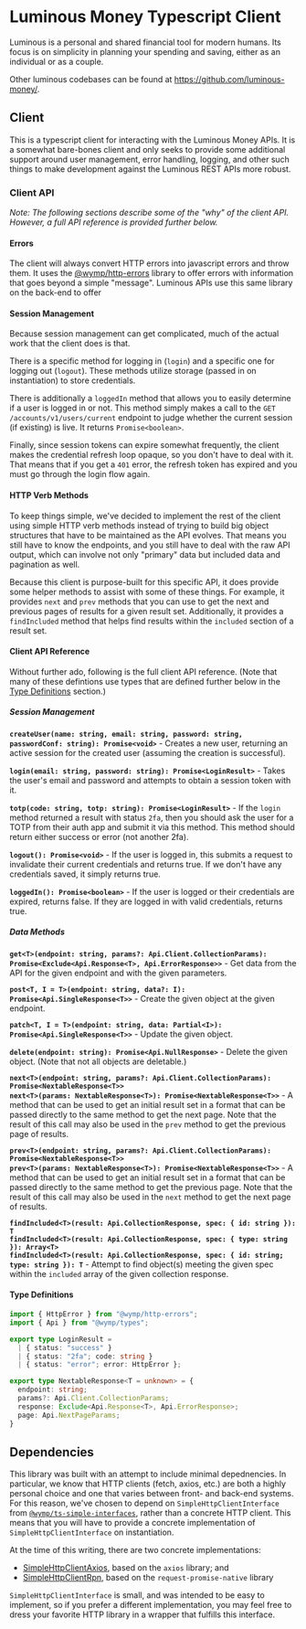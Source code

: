 Luminous Money Typescript Client
============================================================================================

Luminous is a personal and shared financial tool for modern humans. Its focus is on simplicity in
planning your spending and saving, either as an individual or as a couple.

Other luminous codebases can be found at https://github.com/luminous-money/.


## Client

This is a typescript client for interacting with the Luminous Money APIs. It is a somewhat bare-bones
client and only seeks to provide some additional support around user management, error handling,
logging, and other such things to make development against the Luminous REST APIs more robust.


### Client API

*Note: The following sections describe some of the "why" of the client API. However, a full API
reference is provided further below.*


#### Errors

The client will always convert HTTP errors into javascript errors and throw them. It uses the
[@wymp/http-errors](https://github.com/wymp/ts-http-errors) library to offer errors with information
that goes beyond a simple "message". Luminous APIs use this same library on the back-end to offer


#### Session Management

Because session management can get complicated, much of the actual work that the client does is
that.

There is a specific method for logging in (`login`) and a specific one for logging out (`logout`).
These methods utilize storage (passed in on instantiation) to store credentials.

There is additionally a `loggedIn` method that allows you to easily determine if a user is logged in
or not. This method simply makes a call to the `GET /accounts/v1/users/current` endpoint to judge
whether the current session (if existing) is live. It returns `Promise<boolean>`.

Finally, since session tokens can expire somewhat frequently, the client makes the credential refresh
loop opaque, so you don't have to deal with it. That means that if you get a `401` error, the refresh
token has expired and you must go through the login flow again.


#### HTTP Verb Methods

To keep things simple, we've decided to implement the rest of the client using simple HTTP verb
methods instead of trying to build big object structures that have to be maintained as the API
evolves. That means you still have to know the endpoints, and you still have to deal with the raw
API output, which can involve not only "primary" data but included data and pagination as well.

Because this client is purpose-built for this specific API, it does provide some helper methods to
assist with some of these things. For example, it provides `next` and `prev` methods that you can
use to get the next and previous pages of results for a given result set. Additionally, it provides
a `findIncluded` method that helps find results within the `included` section of a result set.


#### Client API Reference

Without further ado, following is the full client API reference. (Note that many of these defintions
use types that are defined further below in the [Type Definitions](#type-definitions) section.)


##### Session Management

**`createUser(name: string, email: string, password: string, passwordConf: string): Promise<void>`** -
Creates a new user, returning an active session for the created user (assuming the creation is
successful).

**`login(email: string, password: string): Promise<LoginResult>`** - Takes the user's email and
password and attempts to obtain a session token with it.

**`totp(code: string, totp: string): Promise<LoginResult>`** - If the `login` method returned a
result with status `2fa`, then you should ask the user for a TOTP from their auth app and submit it
via this method. This method should return either success or error (not another 2fa).

**`logout(): Promise<void>`** - If the user is logged in, this submits a request to invalidate their
current credentials and returns true. If we don't have any credentials saved, it simply returns true.

**`loggedIn(): Promise<boolean>`** - If the user is logged or their credentials are expired, returns
false. If they are logged in with valid credentials, returns true.


##### Data Methods

**`get<T>(endpoint: string, params?: Api.Client.CollectionParams): Promise<Exclude<Api.Response<T>, Api.ErrorResponse>>`** - Get
data from the API for the given endpoint and with the given parameters.

**`post<T, I = T>(endpoint: string, data?: I): Promise<Api.SingleResponse<T>>`** - Create the
given object at the given endpoint.

**`patch<T, I = T>(endpoint: string, data: Partial<I>): Promise<Api.SingleResponse<T>>`** - Update the
given object.

**`delete(endpoint: string): Promise<Api.NullResponse>`** - Delete the given object. (Note that not all
objects are deletable.)

**`next<T>(endpoint: string, params?: Api.Client.CollectionParams): Promise<NextableResponse<T>>`**<br>
**`next<T>(params: NextableResponse<T>): Promise<NextableResponse<T>>`** - A method that can be used
to get an initial result set in a format that can be passed directly to the same method to get the
next page. Note that the result of this call may also be used in the `prev` method to get the
previous page of results.

**`prev<T>(endpoint: string, params?: Api.Client.CollectionParams): Promise<NextableResponse<T>>`**<br>
**`prev<T>(params: NextableResponse<T>): Promise<NextableResponse<T>>`** - A method that can be used
to get an initial result set in a format that can be passed directly to the same method to get the
previous page. Note that the result of this call may also be used in the `next` method to get the
next page of results.

**`findIncluded<T>(result: Api.CollectionResponse, spec: { id: string }): T`**<br>
**`findIncluded<T>(result: Api.CollectionResponse, spec: { type: string }): Array<T>`**<br>
**`findIncluded<T>(result: Api.CollectionResponse, spec: { id: string; type: string }): T`** -
Attempt to find object(s) meeting the given spec within the `included` array of the given collection
response.


#### Type Definitions

```ts
import { HttpError } from "@wymp/http-errors";
import { Api } from "@wymp/types";

export type LoginResult = 
  | { status: "success" }
  | { status: "2fa"; code: string }
  | { status: "error"; error: HttpError };

export type NextableResponse<T = unknown> = {
  endpoint: string;
  params?: Api.Client.CollectionParams;
  response: Exclude<Api.Response<T>, Api.ErrorResponse>;
  page: Api.NextPageParams;
}
```

## Dependencies

This library was built with an attempt to include minimal depednencies. In particular, we know that
HTTP clients (fetch, axios, etc.) are both a highly personal choice and one that varies between
front- and back-end systems. For this reason, we've chosen to depend on `SimpleHttpClientInterface`
from [`@wymp/ts-simple-interfaces`](https://github.com/wymp/ts-simple-interfaces/tree/v0.5.x/packages/ts-simple-interfaces),
rather than a concrete HTTP client. This means that you will have to provide a concrete
implementation of `SimpleHttpClientInterface` on instantiation.

At the time of this writing, there are two concrete implementations:

* [SimpleHttpClientAxios](https://github.com/wymp/ts-simple-interfaces/tree/v0.5.x/packages/ts-simple-http-client-axios),
  based on the `axios` library; and
* [SimpleHttpClientRpn](https://github.com/wymp/ts-simple-interfaces/tree/v0.5.x/packages/ts-simple-http-client-rpn),
  based on the `request-promise-native` library

`SimpleHttpClientInterface` is small, and was intended to be easy to implement, so if you prefer a
different implementation, you may feel free to dress your favorite HTTP library in a wrapper that
fulfills this interface.

